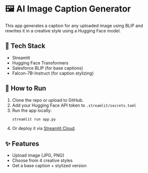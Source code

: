 # 🖼️ AI Image Caption Generator

This app generates a caption for any uploaded image using BLIP and rewrites it in a creative style using a Hugging Face model.

## 🔧 Tech Stack

- Streamlit
- Hugging Face Transformers
- Salesforce BLIP (for base captions)
- Falcon-7B-Instruct (for caption stylizing)

## 🚀 How to Run

1. Clone the repo or upload to GitHub.
2. Add your Hugging Face API token to `.streamlit/secrets.toml`
3. Run the app locally:
   ```bash
   streamlit run app.py
   ```
4. Or deploy it via [Streamlit Cloud](https://streamlit.io/cloud).

## ✨ Features

- Upload image (JPG, PNG)
- Choose from 4 creative styles
- Get a base caption + stylized version